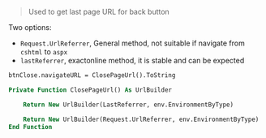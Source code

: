 > Used to get last page URL for back button

Two options: 
- `Request.UrlReferrer`, General method, not suitable if navigate from `cshtml` to `aspx`
- `lastReferrer`, exactonline method, it is stable and can be expected

```vb
btnClose.navigateURL = ClosePageUrl().ToString

Private Function ClosePageUrl() As UrlBuilder

	Return New UrlBuilder(LastReferrer, env.EnvironmentByType)

	Return New UrlBuilder(Request.UrlReferrer, env.EnvironmentByType)
End Function
```

